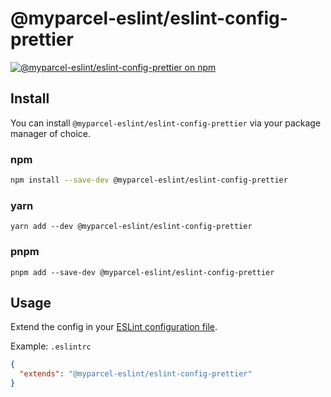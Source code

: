 # @myparcel-eslint/eslint-config-prettier

[![@myparcel-eslint/eslint-config-prettier on npm](https://img.shields.io/npm/v/@myparcel-eslint/eslint-config-prettier?style=for-the-badge)](https://npmjs.com/package/@myparcel-eslint/eslint-config-prettier)

## Install

You can install `@myparcel-eslint/eslint-config-prettier` via your package manager of choice.

### npm

```bash
npm install --save-dev @myparcel-eslint/eslint-config-prettier
```

### yarn

```shell
yarn add --dev @myparcel-eslint/eslint-config-prettier
```

### pnpm

```shell
pnpm add --save-dev @myparcel-eslint/eslint-config-prettier
```

## Usage

Extend the config in your [ESLint configuration file].

Example: `.eslintrc`

```json
{
  "extends": "@myparcel-eslint/eslint-config-prettier"
}
```

[ESLint configuration file]: https://eslint.org/docs/user-guide/configuring
